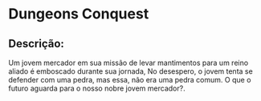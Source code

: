 # Dungeons Conquest

## Descrição: 
Um jovem mercador em sua missão de levar mantimentos para um reino aliado é emboscado durante sua jornada,
No desespero, o jovem tenta se defender com uma pedra, mas essa, não era uma pedra comum. O que o futuro aguarda para
o nosso nobre jovem mercador?.
